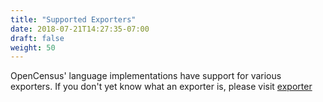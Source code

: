 ```yaml
---
title: "Supported Exporters"
date: 2018-07-21T14:27:35-07:00
draft: false
weight: 50
---
```


OpenCensus' language implementations have support for various exporters.
If you don't yet know what an exporter is, please visit [exporter](/core-concepts/exporters)
